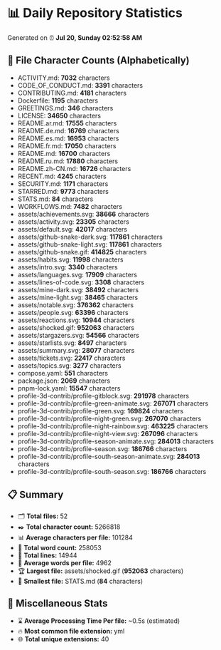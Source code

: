 # 📊 Daily Repository Statistics
Generated on ⏰ **Jul 20, Sunday 02:52:58 AM**

## 📂 File Character Counts (Alphabetically)
- ACTIVITY.md: **7032** characters
- CODE_OF_CONDUCT.md: **3391** characters
- CONTRIBUTING.md: **4181** characters
- Dockerfile: **1195** characters
- GREETINGS.md: **346** characters
- LICENSE: **34650** characters
- README.ar.md: **17555** characters
- README.de.md: **16769** characters
- README.es.md: **16953** characters
- README.fr.md: **17050** characters
- README.md: **16700** characters
- README.ru.md: **17880** characters
- README.zh-CN.md: **16726** characters
- RECENT.md: **4245** characters
- SECURITY.md: **1171** characters
- STARRED.md: **9773** characters
- STATS.md: **84** characters
- WORKFLOWS.md: **7482** characters
- assets/achievements.svg: **38666** characters
- assets/activity.svg: **23305** characters
- assets/default.svg: **42017** characters
- assets/github-snake-dark.svg: **117861** characters
- assets/github-snake-light.svg: **117861** characters
- assets/github-snake.gif: **414825** characters
- assets/habits.svg: **11998** characters
- assets/intro.svg: **3340** characters
- assets/languages.svg: **17909** characters
- assets/lines-of-code.svg: **3308** characters
- assets/mine-dark.svg: **38492** characters
- assets/mine-light.svg: **38465** characters
- assets/notable.svg: **376362** characters
- assets/people.svg: **63396** characters
- assets/reactions.svg: **10944** characters
- assets/shocked.gif: **952063** characters
- assets/stargazers.svg: **54566** characters
- assets/starlists.svg: **8497** characters
- assets/summary.svg: **28077** characters
- assets/tickets.svg: **22417** characters
- assets/topics.svg: **3277** characters
- compose.yaml: **551** characters
- package.json: **2069** characters
- pnpm-lock.yaml: **15547** characters
- profile-3d-contrib/profile-gitblock.svg: **291978** characters
- profile-3d-contrib/profile-green-animate.svg: **267071** characters
- profile-3d-contrib/profile-green.svg: **169824** characters
- profile-3d-contrib/profile-night-green.svg: **267070** characters
- profile-3d-contrib/profile-night-rainbow.svg: **463225** characters
- profile-3d-contrib/profile-night-view.svg: **267096** characters
- profile-3d-contrib/profile-season-animate.svg: **284013** characters
- profile-3d-contrib/profile-season.svg: **186766** characters
- profile-3d-contrib/profile-south-season-animate.svg: **284013** characters
- profile-3d-contrib/profile-south-season.svg: **186766** characters

## 📋 Summary
- 🗂️ **Total files:** 52
- ✒️ **Total character count:** 5266818
- 📊 **Average characters per file:** 101284
- 📝 **Total word count:** 258053
- 🧾 **Total lines:** 14944
- 📐 **Average words per file:** 4962
- 🏆 **Largest file:** assets/shocked.gif (**952063** characters)
- 🥉 **Smallest file:** STATS.md (**84** characters)

## 🌟 Miscellaneous Stats
- ⌛ **Average Processing Time Per file:** ~0.5s (estimated)
- 🔥 **Most common file extension:** yml
- 🌐 **Total unique extensions:** 40
